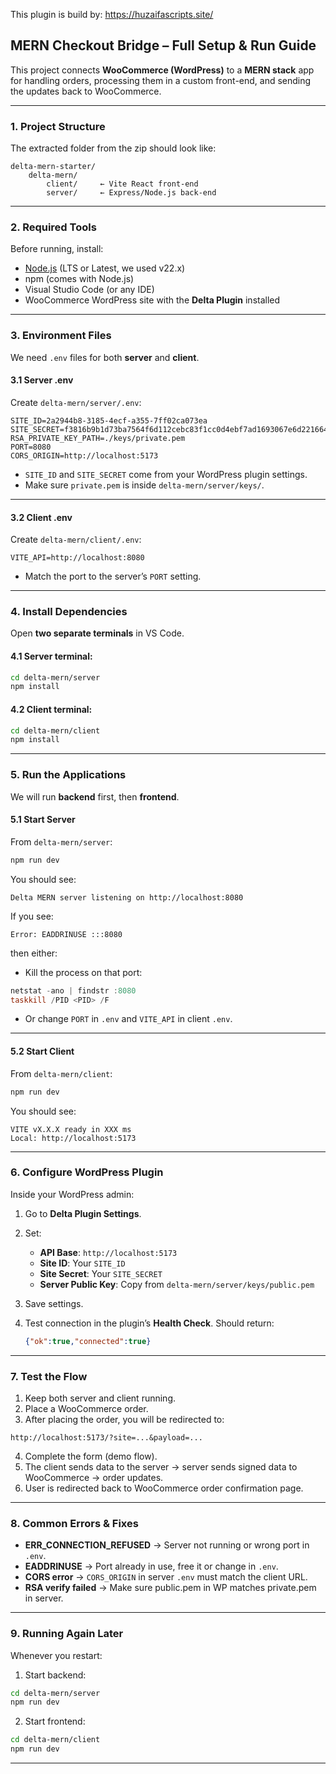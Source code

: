 This plugin is build by: https://huzaifascripts.site/

## **MERN Checkout Bridge – Full Setup & Run Guide**

This project connects **WooCommerce (WordPress)** to a **MERN stack** app for handling orders, processing them in a custom front-end, and sending the updates back to WooCommerce.

---

### **1. Project Structure**

The extracted folder from the zip should look like:

```
delta-mern-starter/
    delta-mern/
        client/     ← Vite React front-end
        server/     ← Express/Node.js back-end
```

---

### **2. Required Tools**

Before running, install:

* [Node.js](https://nodejs.org/) (LTS or Latest, we used v22.x)
* npm (comes with Node.js)
* Visual Studio Code (or any IDE)
* WooCommerce WordPress site with the **Delta Plugin** installed

---

### **3. Environment Files**

We need `.env` files for both **server** and **client**.

#### **3.1 Server .env**

Create `delta-mern/server/.env`:

```env
SITE_ID=2a2944b8-3185-4ecf-a355-7ff02ca073ea
SITE_SECRET=f3816b9b1d73ba7564f6d112cebc83f1cc0d4ebf7ad1693067e6d221664748a9
RSA_PRIVATE_KEY_PATH=./keys/private.pem
PORT=8080
CORS_ORIGIN=http://localhost:5173
```

* `SITE_ID` and `SITE_SECRET` come from your WordPress plugin settings.
* Make sure `private.pem` is inside `delta-mern/server/keys/`.

---

#### **3.2 Client .env**

Create `delta-mern/client/.env`:

```env
VITE_API=http://localhost:8080
```

* Match the port to the server’s `PORT` setting.

---

### **4. Install Dependencies**

Open **two separate terminals** in VS Code.

#### **4.1 Server terminal**:

```bash
cd delta-mern/server
npm install
```

#### **4.2 Client terminal**:

```bash
cd delta-mern/client
npm install
```

---

### **5. Run the Applications**

We will run **backend** first, then **frontend**.

#### **5.1 Start Server**

From `delta-mern/server`:

```bash
npm run dev
```

You should see:

```
Delta MERN server listening on http://localhost:8080
```

If you see:

```
Error: EADDRINUSE :::8080
```

then either:

* Kill the process on that port:

```powershell
netstat -ano | findstr :8080
taskkill /PID <PID> /F
```

* Or change `PORT` in `.env` and `VITE_API` in client `.env`.

---

#### **5.2 Start Client**

From `delta-mern/client`:

```bash
npm run dev
```

You should see:

```
VITE vX.X.X ready in XXX ms
Local: http://localhost:5173
```

---

### **6. Configure WordPress Plugin**

Inside your WordPress admin:

1. Go to **Delta Plugin Settings**.
2. Set:

   * **API Base**: `http://localhost:5173`
   * **Site ID**: Your `SITE_ID`
   * **Site Secret**: Your `SITE_SECRET`
   * **Server Public Key**: Copy from `delta-mern/server/keys/public.pem`
3. Save settings.
4. Test connection in the plugin’s **Health Check**.
   Should return:

   ```json
   {"ok":true,"connected":true}
   ```

---

### **7. Test the Flow**

1. Keep both server and client running.
2. Place a WooCommerce order.
3. After placing the order, you will be redirected to:

```
http://localhost:5173/?site=...&payload=...
```

4. Complete the form (demo flow).
5. The client sends data to the server → server sends signed data to WooCommerce → order updates.
6. User is redirected back to WooCommerce order confirmation page.

---

### **8. Common Errors & Fixes**

* **ERR\_CONNECTION\_REFUSED** → Server not running or wrong port in `.env`.
* **EADDRINUSE** → Port already in use, free it or change in `.env`.
* **CORS error** → `CORS_ORIGIN` in server `.env` must match the client URL.
* **RSA verify failed** → Make sure public.pem in WP matches private.pem in server.

---

### **9. Running Again Later**

Whenever you restart:

1. Start backend:

```bash
cd delta-mern/server
npm run dev
```

2. Start frontend:

```bash
cd delta-mern/client
npm run dev
```

---


